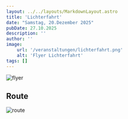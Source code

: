 ```yaml
---
layout: ../../layouts/MarkdownLayout.astro
title: 'Lichterfahrt'
date: "Samstag, 20.Dezember 2025"
pubDate: 27.10.2025
description: ''
author: ''
image:
    url: '/veranstaltungen/lichterfahrt.png'
    alt: 'Flyer Lichterfahrt'
tags: []
---
```


<img class="img_md" src="/veranstaltungen/lichterfahrt.png" alt="flyer">


## Route

<img class="img_md" src="/veranstaltungen/lichterfahrt_route.png" alt="route">


